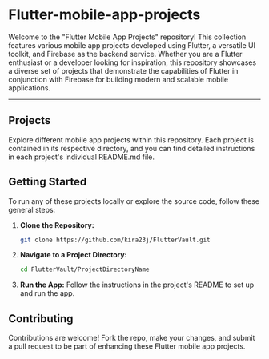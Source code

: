 # Flutter-mobile-app-projects

Welcome to the "Flutter Mobile App Projects" repository! This collection features various mobile app projects developed using Flutter, a versatile UI toolkit, and Firebase as the backend service. Whether you are a Flutter enthusiast or a developer looking for inspiration, this repository showcases a diverse set of projects that demonstrate the capabilities of Flutter in conjunction with Firebase for building modern and scalable mobile applications.
<hr>

## Projects

Explore different mobile app projects within this repository. Each project is contained in its respective directory, and you can find detailed instructions in each project's individual README.md file.

## Getting Started

To run any of these projects locally or explore the source code, follow these general steps:

1. **Clone the Repository:**
   ```bash
   git clone https://github.com/kira23j/FlutterVault.git
2. **Navigate to a Project Directory:**
   ```bash
   cd FlutterVault/ProjectDirectoryName
3. **Run the App:**
    Follow the instructions in the project's README to set up and run the app.
 ##  Contributing
Contributions are welcome! Fork the repo, make your changes, and submit a pull request to be part of enhancing these Flutter mobile app projects.
